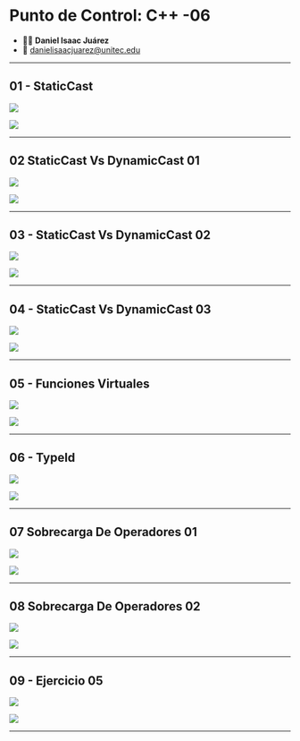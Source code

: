 # Punto de Control: C++ -06

- :technologist: **Daniel Isaac Juárez**
- :e-mail: danielisaacjuarez@unitec.edu
---

## 01 - StaticCast

![](images/01_StaticCast.png)

![](images/01_StaticCastOutput.png)

---

## 02 StaticCast Vs DynamicCast 01

![](images/02_StaticCastVsDynamicCast01.png)

![](images/02_StaticCastVsDynamicCast01Output.png)

---

## 03 - StaticCast Vs DynamicCast 02

![](images/03_StaticCastVsDynamicCast02.png)

![](images/03_StaticCastVsDynamicCast02Output.png)

---

## 04 - StaticCast Vs DynamicCast 03

![](images/04_StaticCastVsDynamicCast03.png)

![](images/04_StaticCastVsDynamicCast03Output.png)

---

## 05 - Funciones Virtuales

![](images/05_FuncionesVirtuales.png)

![](images/05_FuncionesVirtualesOutput.png)

---

## 06 - TypeId

![](images/06_TypeId.png)

![](images/06_TypeIdOutput.png)

---

## 07 Sobrecarga De Operadores 01

![](images/07_SobrecargaDeOperadores01.png)

![](images/07_SobrecargaDeOperadores01Output.png)

---

## 08 Sobrecarga De Operadores 02

![](images/08_SobrecargaDeOperadores02.png)

![](images/08_SobrecargaDeOperadores02Output.png)

---

## 09 - Ejercicio 05

![](images/09_Ejercicio05.png)

![](images/09_Ejercicio05Output.png)

---